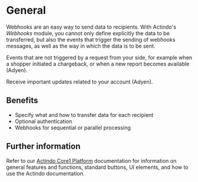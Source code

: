 # General

Webhooks are an easy way to send data to recipients. With Actindo's *Webhooks* module, you cannot only define explicitly the data to be transferred, but also the events that trigger the sending of webhooks messages, as well as the way in which the data is to be sent.







Events that are not triggered by a request from your side, for example when a shopper initiated a chargeback, or when a new report becomes available (Adyen).

Receive important updates related to your account (Adyen).



## Benefits

- Specify what and how to transfer data for each recipient
- Optional authentication
- Webhooks for sequential or parallel processing


## Further information
Refer to our [Actindo Core1 Platform](../../Core1Platform/BasicPhilosophy/01_General.md) documentation for information on general features and functions, standard buttons, UI elements, and how to use the Actindo documentation.